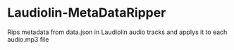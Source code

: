 # Laudiolin-MetaDataRipper
Rips metadata from data.json in Laudiolin audio tracks and applys it to each audio.mp3 file
